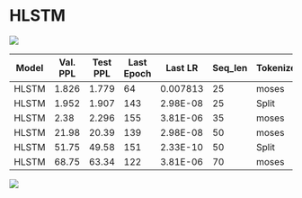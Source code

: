 # HLSTM

<img src="https://github.com/a-emadi/HLSTM/assets/147874627/a5a85d65-a513-4f73-9b45-169b051c8b20">

|Model | Val. PPL|	Test PPL|	Last Epoch|	Last LR|	Seq_len|	Tokenizer|
|------|------|------|------|------|------|------|
|HLSTM|	1.826|	1.779|	64|	0.007813|	25|	moses|
|HLSTM|	1.952|	1.907|	143|	2.98E-08|	25|	Split|
|HLSTM|	2.38|	2.296|	155	|3.81E-06|	35|	moses|
|HLSTM|	21.98|	20.39|	139	|2.98E-08|	50|	moses|
|HLSTM|	51.75|	49.58|	151	|2.33E-10|	50|	Split|
|HLSTM|	68.75|	63.34|	122	|3.81E-06|	70|	moses|

<img src="https://github.com/a-emadi/HLSTM/assets/147874627/b7753984-dd4a-4da4-9184-1d88a808a2de">
